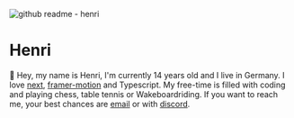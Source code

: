 ![github readme - henri](https://github.com/i-am-henri/i-am-henri/assets/98414850/8217b94e-5b39-4ef5-ad3f-88d9f2ba83b9)
# Henri 
👋 Hey, my name is Henri, I'm currently 14 years old and I live in Germany. I love [next](https://nextjs.org), [framer-motion](https://framer.com/motion) and Typescript. My free-time is filled with coding and playing chess, table tennis or Wakeboardriding. If you want to reach me, your best chances are [email](mailto:work@henri.gg) or with [discord](https://discord.com/).
